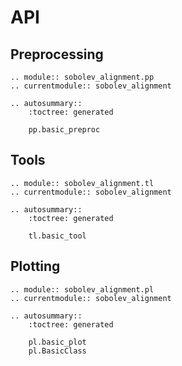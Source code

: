 # API

## Preprocessing

```{eval-rst}
.. module:: sobolev_alignment.pp
.. currentmodule:: sobolev_alignment

.. autosummary::
    :toctree: generated

    pp.basic_preproc
```

## Tools

```{eval-rst}
.. module:: sobolev_alignment.tl
.. currentmodule:: sobolev_alignment

.. autosummary::
    :toctree: generated

    tl.basic_tool
```

## Plotting

```{eval-rst}
.. module:: sobolev_alignment.pl
.. currentmodule:: sobolev_alignment

.. autosummary::
    :toctree: generated

    pl.basic_plot
    pl.BasicClass
```
